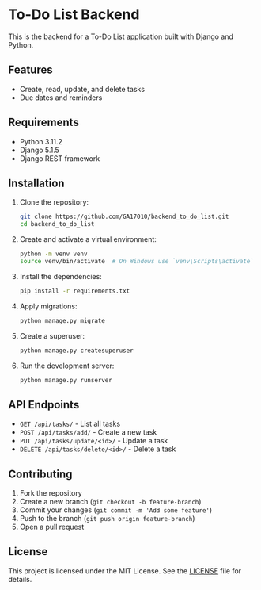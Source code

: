 # To-Do List Backend

This is the backend for a To-Do List application built with Django and Python.

## Features

- Create, read, update, and delete tasks
- Due dates and reminders

## Requirements

- Python 3.11.2
- Django 5.1.5
- Django REST framework

## Installation

1. Clone the repository:
    ```bash
    git clone https://github.com/GA17010/backend_to_do_list.git
    cd backend_to_do_list
    ```

2. Create and activate a virtual environment:
    ```bash
    python -m venv venv
    source venv/bin/activate  # On Windows use `venv\Scripts\activate`
    ```

3. Install the dependencies:
    ```bash
    pip install -r requirements.txt
    ```

4. Apply migrations:
    ```bash
    python manage.py migrate
    ```

5. Create a superuser:
    ```bash
    python manage.py createsuperuser
    ```

6. Run the development server:
    ```bash
    python manage.py runserver
    ```

## API Endpoints

- `GET /api/tasks/` - List all tasks
- `POST /api/tasks/add/` - Create a new task
- `PUT /api/tasks/update/<id>/` - Update a task
- `DELETE /api/tasks/delete/<id>/` - Delete a task

## Contributing

1. Fork the repository
2. Create a new branch (`git checkout -b feature-branch`)
3. Commit your changes (`git commit -m 'Add some feature'`)
4. Push to the branch (`git push origin feature-branch`)
5. Open a pull request

## License

This project is licensed under the MIT License. See the [LICENSE](LICENSE) file for details.